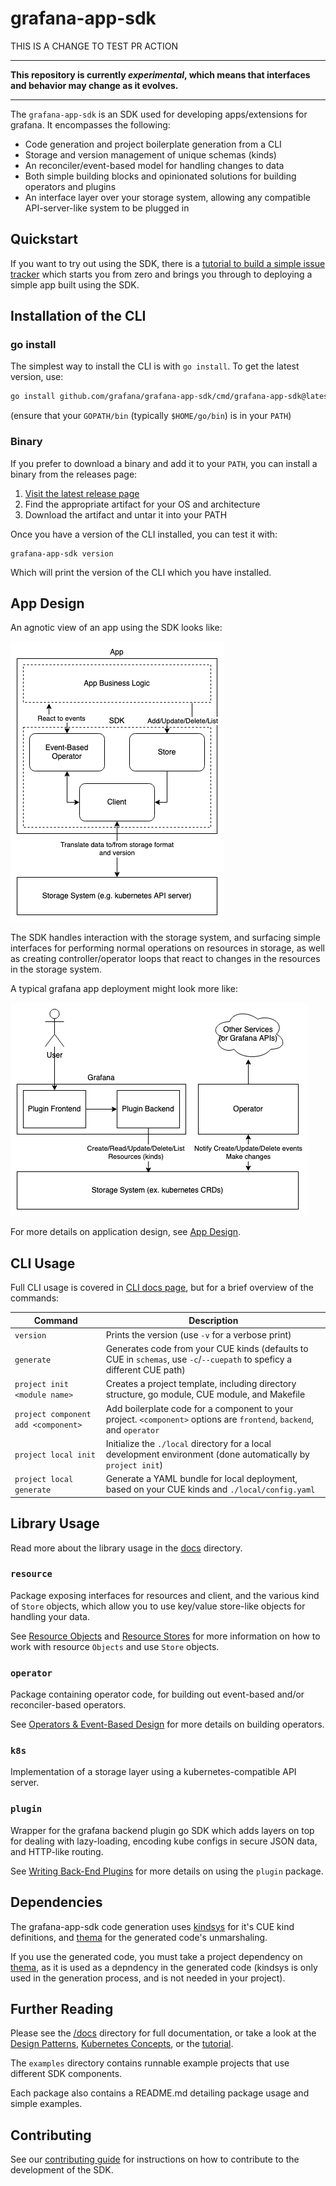 # grafana-app-sdk

THIS IS A CHANGE TO TEST PR ACTION

<hr/>

**This repository is currently *experimental*, which means that interfaces and behavior may change as it evolves.**

<hr/>

The `grafana-app-sdk` is an SDK used for developing apps/extensions for grafana. It encompasses the following:
* Code generation and project boilerplate generation from a CLI
* Storage and version management of unique schemas (kinds)
* An reconciler/event-based model for handling changes to data
* Both simple building blocks and opinionated solutions for building operators and plugins
* An interface layer over your storage system, allowing any compatible API-server-like system to be plugged in

## Quickstart

If you want to try out using the SDK, there is a [tutorial to build a simple issue tracker](docs/tutorials/issue-tracker/README.md) which starts you from zero and brings you through to deploying a simple app built using the SDK.

## Installation of the CLI

### go install
The simplest way to install the CLI is with `go install`. To get the latest version, use:
```bash
go install github.com/grafana/grafana-app-sdk/cmd/grafana-app-sdk@latest
```
(ensure that your `GOPATH/bin` (typically `$HOME/go/bin`) is in your `PATH`)

### Binary
If you prefer to download a binary and add it to your `PATH`, you can install a binary from the releases page:

1. [Visit the latest release page](https://github.com/grafana/grafana-app-sdk/releases/latest)
2. Find the appropriate artifact for your OS and architecture
3. Download the artifact and untar it into your PATH

Once you have a version of the CLI installed, you can test it with:
```
grafana-app-sdk version
```
Which will print the version of the CLI which you have installed.

## App Design

An agnotic view of an app using the SDK looks like:

![Application Using SDK Diagram](docs/diagrams/app_logic.png)

The SDK handles interaction with the storage system, and surfacing simple interfaces for performing normal operations on resources in storage, as well as creating controller/operator loops that react to changes in the resources in the storage system.

A typical grafana app deployment might look more like:

![Application Using SDK Diagram](docs/diagrams/design_pattern_simple.png)

For more details on application design, see [App Design](docs/app_design.md).

## CLI Usage

Full CLI usage is covered in [CLI docs page](docs/cli.md), but for a brief overview of the commands:

| Command | Description |
|---------|-------------|
| `version` | Prints the version (use `-v` for a verbose print) |
| `generate` | Generates code from your CUE kinds (defaults to CUE in `schemas`, use `-c`/`--cuepath` to speficy a different CUE path) |
| `project init <module name>` | Creates a project template, including directory structure, go module, CUE module, and Makefile |
| `project component add <component>` | Add boilerplate code for a component to your project. `<component>` options are `frontend`, `backend`, and `operator` |
| `project local init` | Initialize the `./local` directory for a local development environment (done automatically by `project init`) |
| `project local generate` | Generate a YAML bundle for local deployment, based on your CUE kinds and `./local/config.yaml` |

## Library Usage

Read more about the library usage in the [docs](docs/README.md) directory.

### `resource`

Package exposing interfaces for resources and client, and the various kind of `Store` objects, which allow you to use key/value store-like objects for handling your data. 

See [Resource Objects](docs/resource-objects.md) and [Resource Stores](docs/resource-stores.md) for more information on how to work with resource `Objects` and use `Store` objects.

### `operator`

Package containing operator code, for building out event-based and/or reconciler-based operators.


See [Operators & Event-Based Design](docs/operators.md) for more details on building operators.

### `k8s`

Implementation of a storage layer using a kubernetes-compatible API server.

### `plugin`

Wrapper for the grafana backend plugin go SDK which adds layers on top for dealing with lazy-loading, encoding kube configs in secure JSON data, and HTTP-like routing.

See [Writing Back-End Plugins](docs/plugin-backend.md) for more details on using the `plugin` package.

## Dependencies

The grafana-app-sdk code generation uses [kindsys](https://github.com/grafana/kindsys) for it's CUE kind definitions, and [thema](https://github.com/grafana/thema) for the generated code's unmarshaling.

If you use the generated code, you must take a project dependency on [thema](https://github.com/grafana/thema), as it is used as a depndency in the generated code (kindsys is only used in the generation process, and is not needed in your project).

## Further Reading

Please see the [/docs](docs/README.md) directory for full documentation,
or take a look at the [Design Patterns](docs/design-patterns.md), [Kubernetes Concepts](docs/kubernetes.md), or the [tutorial](docs/tutorials/issue-tracker/README.md).

The `examples` directory contains runnable example projects that use different SDK components.

Each package also contains a README.md detailing package usage and simple examples.

## Contributing

See our [contributing guide](CONTRIBUTING) for instructions on how to contribute to the development of the SDK.
